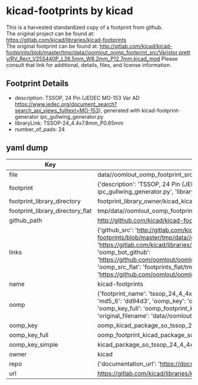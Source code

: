 # kicad-footprints by kicad  
This is a harvested standardized copy of a footprint from github.  
The original project can be found at:  
https://gitlab.com/kicad/libraries/kicad-footprints  
The original footprint can be found at:
http://gitlab.com/kicad/kicad-footprints/blob/master/tmp/data//oomlout_oomp_footprint_src/Varistor.pretty/RV_Rect_V25S440P_L26.5mm_W8.2mm_P12.7mm.kicad_mod
Please consult that link for additional, details, files, and license information.  
## Footprint Details
* description: TSSOP, 24 Pin (JEDEC MO-153 Var AD https://www.jedec.org/document_search?search_api_views_fulltext=MO-153), generated with kicad-footprint-generator ipc_gullwing_generator.py  
* libraryLink: TSSOP-24_4.4x7.8mm_P0.65mm  
* number_of_pads: 24  
## yaml dump  
| Key | Value |  
| --- | --- |  
| file | data//oomlout_oomp_footprint_src/kicad-footprints/Package_SO.pretty/TSSOP-24_4.4x7.8mm_P0.65mm.kicad_mod |  
| footprint | {'description': 'TSSOP, 24 Pin (JEDEC MO-153 Var AD https://www.jedec.org/document_search?search_api_views_fulltext=MO-153), generated with kicad-footprint-generator ipc_gullwing_generator.py', 'libraryLink': 'TSSOP-24_4.4x7.8mm_P0.65mm', 'number_of_pads': 24} |  
| footprint_library_directory | footprint_library_owner/kicad_kicad-footprints/ |  
| footprint_library_directory_flat | tmp/data//oomlout_oomp_footprint_src/footprints_flat/kicad_package_so_tssop_24_4_4x7_8mm_p0_65mm/working |  
| github_path | http://github.com/kicad/kicad-footprints/blob/master/tmp/data//oomlout_oomp_footprint_src/Package_SO.pretty/TSSOP-24_4.4x7.8mm_P0.65mm.kicad_mod |  
| links | {'github_src': 'http://gitlab.com/kicad/kicad-footprints/blob/master/tmp/data//oomlout_oomp_footprint_src/Varistor.pretty/RV_Rect_V25S440P_L26.5mm_W8.2mm_P12.7mm.kicad_mod', 'github_src_repo': 'https://gitlab.com/kicad/libraries/kicad-footprints', 'oomp_bot': 'tmp/data//oomlout_oomp_footprint_src/footprints/kicad_package_so_tssop_24_4_4x7_8mm_p0_65mm/working', 'oomp_bot_github': 'https://github.com/oomlout/oomlout_oomp_footprint_bot/tree/main/tmp/data//oomlout_oomp_footprint_src/footprints/kicad_package_so_tssop_24_4_4x7_8mm_p0_65mm/working', 'oomp_src_flat': 'footprints_flat/tmp/data//oomlout_oomp_footprint_src/footprints_flat/kicad_package_so_tssop_24_4_4x7_8mm_p0_65mm/working', 'oomp_src_flat_github': 'https://github.com/oomlout/oomlout_oomp_footprint_src/tree/main/tmp/data//oomlout_oomp_footprint_src/footprints_flat/kicad_package_so_tssop_24_4_4x7_8mm_p0_65mm/working'} |  
| name | kicad-footprints |  
| oomp | {'footprint_name': 'tssop_24_4_4x7_8mm_p0_65mm', 'library_name': 'package_so', 'md5': 'dd94d3d5de35c9b50b4b35d17d733310', 'md5_10': 'dd94d3d5de', 'md5_5': 'dd94d', 'md5_6': 'dd94d3', 'oomp_key': 'oomp_kicad_package_so_tssop_24_4_4x7_8mm_p0_65mm', 'oomp_key_extra': 'oomp_footprint_kicad_package_so_tssop_24_4_4x7_8mm_p0_65mm', 'oomp_key_full': 'oomp_footprint_kicad_package_so_tssop_24_4_4x7_8mm_p0_65mm_dd94d3', 'oomp_key_simple': 'kicad_package_so_tssop_24_4_4x7_8mm_p0_65mm', 'original_filename': 'data//oomlout_oomp_footprint_src/kicad-footprints/Package_SO.pretty/TSSOP-24_4.4x7.8mm_P0.65mm.kicad_mod', 'owner_name': 'kicad'} |  
| oomp_key | oomp_kicad_package_so_tssop_24_4_4x7_8mm_p0_65mm |  
| oomp_key_full | oomp_footprint_kicad_package_so_tssop_24_4_4x7_8mm_p0_65mm |  
| oomp_key_simple | kicad_package_so_tssop_24_4_4x7_8mm_p0_65mm |  
| owner | kicad |  
| repo | {'documentation_url': 'https://docs.github.com/rest/repos/repos#get-a-repository', 'message': 'Not Found'} |  
| url | https://gitlab.com/kicad/libraries/kicad-footprints |  

